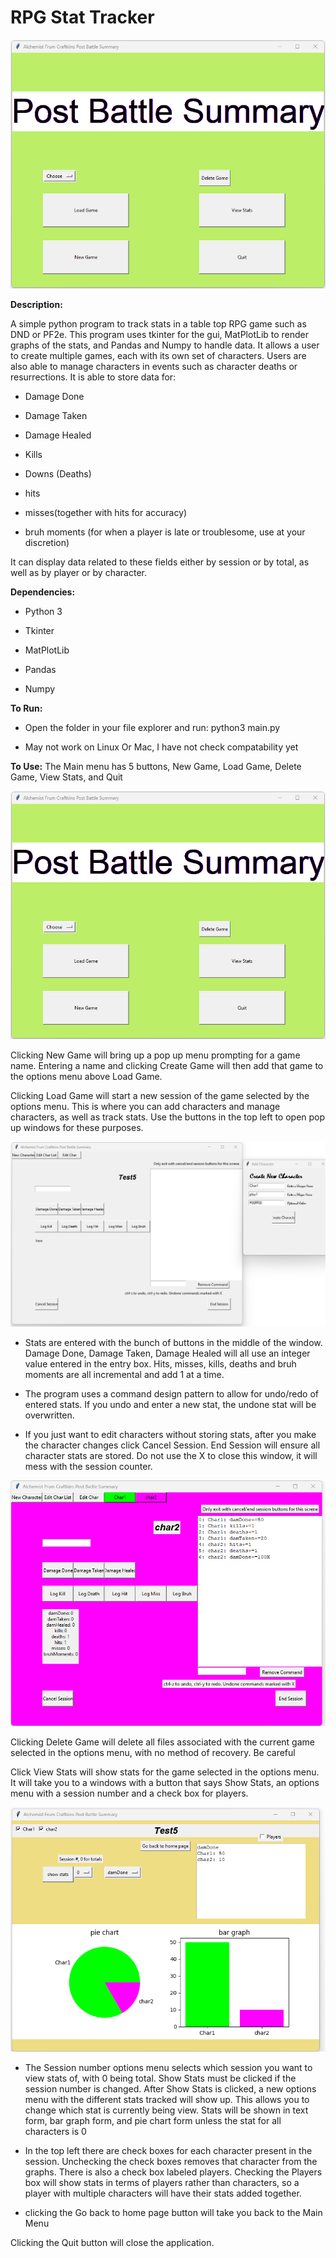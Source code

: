 # RPG Stat Tracker

![Image of a beautiful main menu.](https://raw.githubusercontent.com/Devdeltek/DevWebsite/main/dev-website/public/stattrackerMainMenu.png)

**Description:**  


A simple python program to track stats in a table top RPG game such as DND or PF2e. This program uses tkinter for the gui, MatPlotLib to render graphs of the stats, and Pandas and Numpy to handle data. It allows a user to create multiple games, each with its own set of characters. Users are also able to manage characters in events such as character deaths or resurrections. It is able to store data for:  

 - Damage Done  

 - Damage Taken  

 - Damage Healed  

 - Kills  

 - Downs (Deaths)  

 - hits  

 - misses(together with hits for accuracy)  

 - bruh moments (for when a player is late or troublesome, use at your discretion)  

It can display data related to these fields either by session or by total, as well as by player or by character. 

**Dependencies:**  

 - Python 3  

 - Tkinter  

 - MatPlotLib  

 - Pandas  

 - Numpy  

**To Run:**  

 - Open the folder in your file explorer and run: python3 main.py  

 - May not work on Linux Or Mac, I have not check compatability yet  

**To Use:**
The Main menu has 5 buttons, New Game, Load Game, Delete Game, View Stats, and Quit  

![Image of a beautiful main menu.](https://raw.githubusercontent.com/Devdeltek/DevWebsite/main/dev-website/public/stattrackerMainMenu.png)

Clicking New Game will bring up a pop up menu prompting for a game name. Entering a name and clicking Create Game will then add that game to the options menu above Load Game.  

Clicking Load Game will start a new session of the game selected by the options menu. This is where you can add characters and manage characters, as well as track stats. Use the buttons in the top left to open pop up windows for these purposes.  

![Image of the character create menu and the stat track menu.](https://raw.githubusercontent.com/Devdeltek/DevWebsite/main/dev-website/public/stattrackerCreateChar.png)

 - Stats are entered with the bunch of buttons in the middle of the window. Damage Done, Damage Taken, Damage Healed will all use an integer value entered in the entry box. Hits, misses, kills, deaths and bruh moments are all incremental and add 1 at a time.

 - The program uses a command design pattern to allow for undo/redo of entered stats. If you undo and enter a new stat, the undone stat will be overwritten.  

 - If you just want to edit characters without storing stats, after you make the character changes click Cancel Session. End Session will ensure all character stats are stored. Do not use the X to close this window, it will mess with the session counter.  

 ![Image of the session menu with characters.](https://raw.githubusercontent.com/Devdeltek/DevWebsite/main/dev-website/public/stattrackerSessionMenu.png)

Clicking Delete Game will delete all files associated with the current game selected in the options menu, with no method of recovery. Be careful  

Click View Stats will show stats for the game selected in the options menu. It will take you to a windows with a button that says Show Stats, an options menu with a session number and a check box for players.  

![Image of the stats Menu.](https://raw.githubusercontent.com/Devdeltek/DevWebsite/main/dev-website/public/stattrackerStats1.png)

 - The Session number options menu selects which session you want to view stats of, with 0 being total. Show Stats must be clicked if the session number is changed. After Show Stats is clicked, a new options menu with the different stats tracked will show up. This allows you to change which stat is currently being view. Stats will be shown in text form, bar graph form, and pie chart form unless the stat for all characters is 0  

  - In the top left there are check boxes for each character present in the session. Unchecking the check boxes removes that character from the graphs. There is also a check box labeled players. Checking the Players box will show stats in terms of players rather than characters, so a player with multiple characters will have their stats added together.  

   - clicking the Go back to home page button will take you back to the Main Menu  

   Clicking the Quit button will close the application.